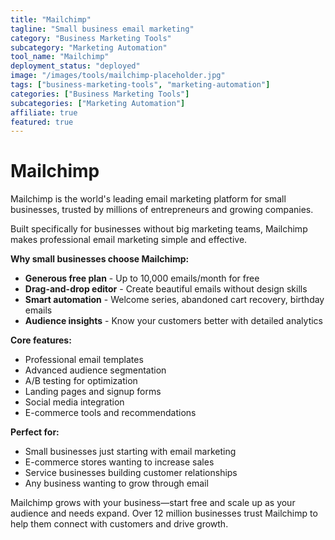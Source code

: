 ```yaml
---
title: "Mailchimp"
tagline: "Small business email marketing"
category: "Business Marketing Tools"
subcategory: "Marketing Automation"
tool_name: "Mailchimp"
deployment_status: "deployed"
image: "/images/tools/mailchimp-placeholder.jpg"
tags: ["business-marketing-tools", "marketing-automation"]
categories: ["Business Marketing Tools"]
subcategories: ["Marketing Automation"]
affiliate: true
featured: true
---
```


# Mailchimp

Mailchimp is the world's leading email marketing platform for small businesses, trusted by millions of entrepreneurs and growing companies.

Built specifically for businesses without big marketing teams, Mailchimp makes professional email marketing simple and effective.

**Why small businesses choose Mailchimp:**
- **Generous free plan** - Up to 10,000 emails/month for free
- **Drag-and-drop editor** - Create beautiful emails without design skills
- **Smart automation** - Welcome series, abandoned cart recovery, birthday emails
- **Audience insights** - Know your customers better with detailed analytics

**Core features:**
- Professional email templates
- Advanced audience segmentation
- A/B testing for optimization
- Landing pages and signup forms
- Social media integration
- E-commerce tools and recommendations

**Perfect for:**
- Small businesses just starting with email marketing
- E-commerce stores wanting to increase sales
- Service businesses building customer relationships
- Any business wanting to grow through email

Mailchimp grows with your business—start free and scale up as your audience and needs expand. Over 12 million businesses trust Mailchimp to help them connect with customers and drive growth.